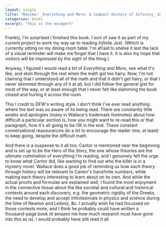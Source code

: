 ```yaml
---
layout: single
title: "Review: _Everything and More: A Compact History of Infinity_ by David Foster Wallace"
categories: books
excerpt: "this is the excepert"
---
```


Frankly, I'm surprised I finished this book. I sort of saw it as part of my current project to work my way up to reading _Infinite Jest_. (Which is currently sitting on my dining room table. I'm afraid to shelve it lest the lack of a visual reminder will make me forget that I have it. It is also my hope that visitors will be impressed by the sight of the thing.) 

Anyway, I figured I would read a bit of _Everything and More_, see what it's like, and skim through the rest when the math got too hairy. Now, I'm not claiming that I understood all of the math and that it didn't get hairy, or that I never skimmed through any of it at all, but I did follow the general gist for most of the way, or at least enough that I never felt like slamming the book closed and hurling it across the room. 

This I credit to DFW's writing style. I don't think I've ever read anything where the text was so aware of its being read. There are constantly little asides and apologies (many in Wallace's trademark footnotes) about how difficult a particular section is, how you might want to re-read this or that paragraph, how it's all going to be OK in the end. These constant conversational reassurances do a lot to encourage the reader (me, at least) to keep going, despite the difficult math. 

And there is a suspense to it all too. Cantor is mentioned near the beginning and is set up to be the Hero of the Story, the one whose theories are the ultimate culmination of everything I'm reading, and I genuinely felt the urge to know what Cantor did, like wanting to find out who the killer is in a mystery novel. Wallace does a good job of reminding us how each theory through history will be relevant to Cantor's transfinite numbers, while making each theory interesting to learn about on its own. And while the actual proofs and formulae are explained well, I found the most enjoyment in the connective tissue about the like societal and cultural and historical contexts around each discovery, e.g. the geometric rigidity of the Greeks, the need to develop and accept infinitesimals in physics and science during the time of Newton and Leibniz, &c. I actually wish he had focussed on those contexts more, and I think he probably could have written a thousand-page book (it amazes me how much research must have gone into this as is). I would probably have still read it all.

